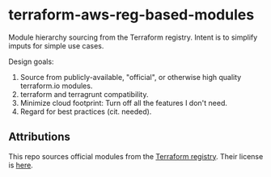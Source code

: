 # terraform-aws-reg-based-modules
Module hierarchy sourcing from the Terraform registry. Intent is to simplify imputs for simple use cases.

Design goals:
1. Source from publicly-available, "official", or otherwise high quality terraform.io modules.
2. terraform and terragrunt compatibility.
3. Minimize cloud footprint: Turn off all the features I don't need.
4. Regard for best practices (cit. needed).

## Attributions
This repo sources official modules from the [Terraform registry](https://registry.terraform.io). Their license is [here](https://registry.terraform.io/terms).
